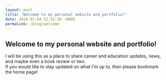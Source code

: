 ```yaml
---
layout: post
title: "Welcome to my personal website and portfolio!"
date: 2024-02-04 12:32:30 -0000
permalink: /blog/welcome
---
```


## Welcome to my personal website and portfolio!

I will be using this as a place to share career and education updates, news, and maybe even a book review or two.   
If you would like to stay updated on what I'm up to, then please bookmark the home page!
